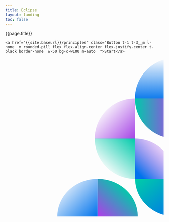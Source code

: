 ```yaml
---
title: Eclipse
layout: landing
toc: false
---
```




<div class="container-fluid bg-none ">
<div class="m-top-16">
  <span  class="flex-justify-start__m t-5 t-6__m  flex flex-align-center flex-justify-center t-bold m-bottom-0 t-c-w100 m-bottom-4">{{page.title}}</span>

  	<a href="{{site.baseurl}}/principles" class="Button t-1 t-3__m l-none__m rounded-pill flex flex-align-center flex-justify-center t-black border-none  w-50 bg-c-w100 m-auto  ">Start</a>

<div>
  <div class="l-float-right  l-pos-fixed  l-pos-absolute__m z-0 l-pos-top-right no-scroll">
<svg width="1400" height="1400" viewBox="0 0 500 1460" fill="none" xmlns="http://www.w3.org/2000/svg">
<path d="M1085.68 0C880.986 -8.94729e-06 715.034 166.003 715.034 370.806L1085.68 370.806L1085.68 0Z" fill="url(#paint0_linear_284_1756)"/>
<path d="M1456.31 741.423C1456.31 536.709 1290.32 370.736 1085.55 370.736L1085.55 741.423L1456.31 741.423Z" fill="url(#paint1_linear_284_1756)"/>
<path d="M1088.02 1459.24C1292.45 1459.24 1458.19 1303.88 1458.19 1112.2L1088.02 1112.2L1088.02 1459.24Z" fill="url(#paint2_linear_284_1756)"/>
<path d="M715.023 370.524C715.023 575.305 880.953 741.33 1085.67 741.33L1085.67 370.524L715.023 370.524Z" fill="url(#paint3_linear_284_1756)"/>
<path d="M344.38 741.696C344.38 946.476 510.31 1112.5 715.023 1112.5L715.023 741.696L344.38 741.696Z" fill="url(#paint4_linear_284_1756)"/>
<path d="M714.76 371.341C510.115 371.341 344.199 537.381 344.199 742.228L714.76 742.228L714.76 371.341Z" fill="url(#paint5_linear_284_1756)"/>
<path d="M1085.62 1112.5C1085.62 907.721 919.69 741.696 714.978 741.696L714.978 1112.5L1085.62 1112.5Z" fill="url(#paint6_linear_284_1756)"/>
<path d="M370.168 1112.2C165.74 1112.2 -3.64276e-05 1267.56 -4.53644e-05 1459.24L370.168 1459.24L370.168 1112.2Z" fill="url(#paint7_linear_284_1756)"/>
<path d="M741.282 1459.24C741.282 1267.58 575.145 1112.2 370.177 1112.2L370.177 1459.24L741.282 1459.24Z" fill="url(#paint8_linear_284_1756)"/>
<path d="M716.908 1112.2C716.908 1303.85 883.045 1459.24 1088.01 1459.24L1088.01 1112.2L716.908 1112.2Z" fill="url(#paint9_linear_284_1756)"/>
<defs>
<linearGradient id="paint0_linear_284_1756" x1="1085.68" y1="-8.5656e-06" x2="1085.68" y2="395.182" gradientUnits="userSpaceOnUse">
<stop stop-color="#0073EC" stop-opacity="0"/>
<stop offset="1" stop-color="#0073EC"/>
</linearGradient>
<linearGradient id="paint1_linear_284_1756" x1="1085.73" y1="741.698" x2="1341.03" y2="467.357" gradientUnits="userSpaceOnUse">
<stop stop-color="#A644E5"/>
<stop offset="1" stop-color="#A644E5" stop-opacity="0.1"/>
</linearGradient>
<linearGradient id="paint2_linear_284_1756" x1="1383.15" y1="1342.11" x2="1119.53" y2="1085.45" gradientUnits="userSpaceOnUse">
<stop stop-color="#0073EC" stop-opacity="0.2"/>
<stop offset="1" stop-color="#0073EC"/>
</linearGradient>
<linearGradient id="paint3_linear_284_1756" x1="1085.67" y1="555.927" x2="715.023" y2="555.927" gradientUnits="userSpaceOnUse">
<stop stop-color="#A644E5"/>
<stop offset="1" stop-color="#00CAAA"/>
</linearGradient>
<linearGradient id="paint4_linear_284_1756" x1="467.356" y1="1008.26" x2="715.42" y2="741.695" gradientUnits="userSpaceOnUse">
<stop stop-color="#00CAAA" stop-opacity="0.1"/>
<stop offset="1" stop-color="#00CAAA"/>
</linearGradient>
<linearGradient id="paint5_linear_284_1756" x1="715.035" y1="742.041" x2="440.614" y2="486.839" gradientUnits="userSpaceOnUse">
<stop stop-color="#A644E5"/>
<stop offset="1" stop-color="#A644E5" stop-opacity="0.1"/>
</linearGradient>
<linearGradient id="paint6_linear_284_1756" x1="758.409" y1="1072.21" x2="1000.72" y2="837.002" gradientUnits="userSpaceOnUse">
<stop stop-color="#0073EC"/>
<stop offset="1" stop-color="#A644E5" stop-opacity="0.2"/>
</linearGradient>
<linearGradient id="paint7_linear_284_1756" x1="75.0362" y1="1229.33" x2="338.656" y2="1485.99" gradientUnits="userSpaceOnUse">
<stop stop-color="#0073EC" stop-opacity="0.2"/>
<stop offset="1" stop-color="#0073EC"/>
</linearGradient>
<linearGradient id="paint8_linear_284_1756" x1="614" y1="1186" x2="378.418" y2="1443.85" gradientUnits="userSpaceOnUse">
<stop stop-color="#00CAAA"/>
<stop offset="0.981058" stop-color="#A644E5"/>
</linearGradient>
<linearGradient id="paint9_linear_284_1756" x1="1088.01" y1="1459.24" x2="776.796" y2="1092.19" gradientUnits="userSpaceOnUse">
<stop stop-color="#0073EC"/>
<stop offset="1" stop-color="#00CAAA"/>
</linearGradient>
</defs>
</svg>


</div>

</div>